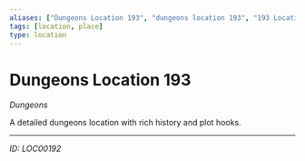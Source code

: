 ```yaml
---
aliases: ["Dungeons Location 193", "dungeons location 193", "193 Location Dungeons"]
tags: [location, place]
type: location
---
```


# Dungeons Location 193

*Dungeons*

A detailed dungeons location with rich history and plot hooks.

---
*ID: LOC00192*